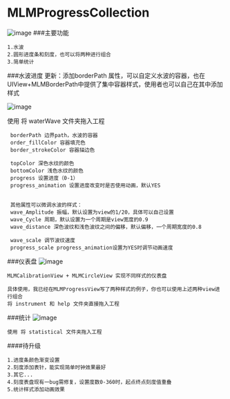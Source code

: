 # MLMProgressCollection
![image](https://github.com/MengLiMing/MLMCircleProgress/blob/master/all.gif)
###主要功能

    1.水波
    2.圆形进度条和刻度，也可以将两种进行组合
    3.简单统计
    
###水波进度
更新：添加borderPath 属性，可以自定义水波的容器，也在UIView+MLMBorderPath中提供了集中容器样式，使用者也可以自己在其中添加样式

![image](https://github.com/MengLiMing/MLMCircleProgress/blob/master/waterWave.gif)

 使用 将 waterWave 文件夹拖入工程
     
     borderPath 边界path，水波的容器
     order_fillColor 容器填充色
     border_strokeColor 容器描边色     
     
     topColor 深色水纹的颜色
     bottomColor 浅色水纹的颜色
     progress 设置进度（0-1）
     progress_animation 设置进度改变时是否使用动画，默认YES
    
    
     其他属性可以微调水波的样式：
     wave_Amplitude 振幅，默认设置为view的1/20，具体可以自己设置
     wave_Cycle 周期，默认设置为一个周期是view宽度的0.9
     wave_distance 深色波纹和浅色波纹之间的偏移，默认偏移，一个周期宽度的0.8
    
     wave_scale 调节波纹速度
     progress_scale progress_animation设置为YES时调节动画速度


###仪表盘
![image](https://github.com/MengLiMing/MLMCircleProgress/blob/master/instrument.gif)

    MLMCalibrationView + MLMCircleView 实现不同样式的仪表盘
    
    具体使用，我已经在MLMProgressView写了两种样式的例子，你也可以使用上述两种view进行组合
    将 instrument 和 help 文件夹直接拖入工程


###统计
![image](https://github.com/MengLiMing/MLMCircleProgress/blob/master/Statistical.png)

    使用 将 statistical 文件夹拖入工程
    
####待升级

    1.进度条颜色渐变设置
    2.刻度添加表针，能实现简单时钟效果最好
    3.其它...
    4.刻度表盘现有一bug需修复，设置度数0-360时，起点终点刻度值重叠
    5.统计样式添加动画效果
